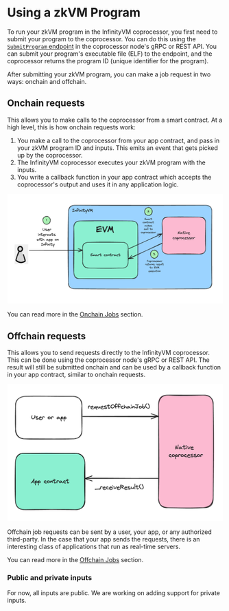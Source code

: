 # Using a zkVM Program

To run your zkVM program in the InfinityVM coprocessor, you first need to submit your program to the coprocessor. You can do this using the [`SubmitProgram` endpoint](../coprocessor/api.md#coprocessor_nodev1coprocessornodesubmitprogram) in the coprocessor node's gRPC or REST API. You can submit your program's executable file (ELF) to the endpoint, and the coprocessor returns the program ID (unique identifier for the program).

After submitting your zkVM program, you can make a job request in two ways: onchain and offchain.

## Onchain requests

This allows you to make calls to the coprocessor from a smart contract. At a high level, this is how onchain requests work:

1. You make a call to the coprocessor from your app contract, and pass in your zkVM program ID and inputs. This emits an event that gets picked up by the coprocessor.
1. The InfinityVM coprocessor executes your zkVM program with the inputs.
1. You write a callback function in your app contract which accepts the coprocessor's output and uses it in any application logic.

![onchain job request](../assets/onchain-job-request.png)

You can read more in the [Onchain Jobs](./onchain.md) section.

## Offchain requests

This allows you to send requests directly to the InfinityVM coprocessor. This can be done using the coprocessor node's gRPC or REST API. The result will still be submitted onchain and can be used by a callback function in your app contract, similar to onchain requests.

![offchain job request](../assets/offchain-job-request.png)

Offchain job requests can be sent by a user, your app, or any authorized third-party. In the case that your app sends the requests, there is an interesting class of applications that run as real-time servers. 

You can read more in the [Offchain Jobs](./offchain.md) section.

### Public and private inputs

For now, all inputs are public. We are working on adding support for private inputs.